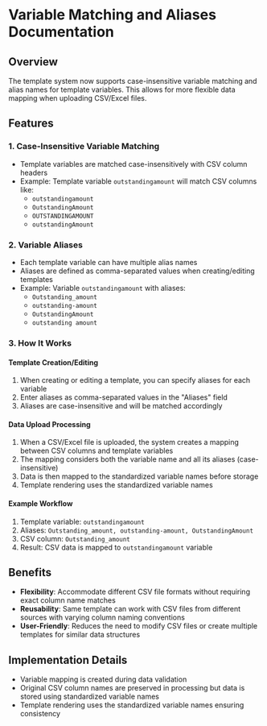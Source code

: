 # Variable Matching and Aliases Documentation

## Overview

The template system now supports case-insensitive variable matching and alias names for template variables. This allows for more flexible data mapping when uploading CSV/Excel files.

## Features

### 1. Case-Insensitive Variable Matching

- Template variables are matched case-insensitively with CSV column headers
- Example: Template variable `outstandingamount` will match CSV columns like:
  - `outstandingamount`
  - `OutstandingAmount`
  - `OUTSTANDINGAMOUNT`
  - `outstandingAmount`

### 2. Variable Aliases

- Each template variable can have multiple alias names
- Aliases are defined as comma-separated values when creating/editing templates
- Example: Variable `outstandingamount` with aliases:
  - `Outstanding_amount`
  - `outstanding-amount`
  - `OutstandingAmount`
  - `outstanding amount`

### 3. How It Works

#### Template Creation/Editing

1. When creating or editing a template, you can specify aliases for each variable
2. Enter aliases as comma-separated values in the "Aliases" field
3. Aliases are case-insensitive and will be matched accordingly

#### Data Upload Processing

1. When a CSV/Excel file is uploaded, the system creates a mapping between CSV columns and template variables
2. The mapping considers both the variable name and all its aliases (case-insensitive)
3. Data is then mapped to the standardized variable names before storage
4. Template rendering uses the standardized variable names

#### Example Workflow

1. Template variable: `outstandingamount`
2. Aliases: `Outstanding_amount, outstanding-amount, OutstandingAmount`
3. CSV column: `Outstanding_amount`
4. Result: CSV data is mapped to `outstandingamount` variable

## Benefits

- **Flexibility**: Accommodate different CSV file formats without requiring exact column name matches
- **Reusability**: Same template can work with CSV files from different sources with varying column naming conventions
- **User-Friendly**: Reduces the need to modify CSV files or create multiple templates for similar data structures

## Implementation Details

- Variable mapping is created during data validation
- Original CSV column names are preserved in processing but data is stored using standardized variable names
- Template rendering uses the standardized variable names ensuring consistency
